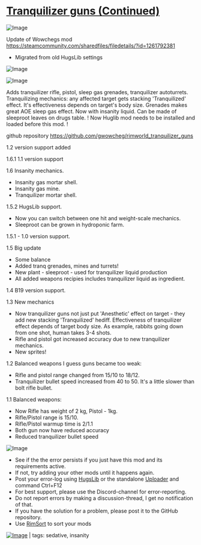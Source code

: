 # [Tranquilizer guns (Continued)](https://steamcommunity.com/sharedfiles/filedetails/?id=2606555060)

![Image](https://i.imgur.com/buuPQel.png)

Update of Wowchegs mod
https://steamcommunity.com/sharedfiles/filedetails/?id=1261792381

- Migrated from old HugsLib settings

![Image](https://i.imgur.com/pufA0kM.png)
	
![Image](https://i.imgur.com/Z4GOv8H.png)

Adds tranquilizer rifle, pistol, sleep gas grenades, tranquilizer autoturrets. Tranquilizing mechanics: any affected target gets stacking 'Tranquilized' effect. It's effectiveness depends on target's body size. Grenades makes great AOE sleep gas effect. Now with insanity liquid. Can be made of sleeproot leaves on drugs table.
! Now Huglib mod needs to be installed and loaded before this mod. !

github repository
https://github.com/gwowcheg/rimworld_tranquilizer_guns

1.2 version support added

1.6.1 1.1 version support

1.6 Insanity mechanics.
- Insanity gas mortar shell.
- Insanity gas mine.
- Tranquilizer mortar shell.

1.5.2 HugsLib support.
- Now you can switch between one hit and weight-scale mechanics.
- Sleeproot can be grown in hydroponic farm.

1.5.1 - 1.0 version support.

1.5 Big update
- Some balance
- Added tranq grenades, mines and turrets!
- New plant - sleeproot - used for tranquilizer liquid production
- All added weapons recipies includes tranquilizer liquid as ingredient.

1.4 B19 version support.

1.3 New mechanics
- Now tranquilizer guns not just put 'Anesthetic' effect on target - they add new stacking 'Tranquilized' hediff. Effectiveness of tranquilizer effect depends of target body size. As example, rabbits going down from one shot, human takes 3-4 shots.
- Rifle and pistol got increased accuracy due to new tranquilizer mechanics.
- New sprites!

1.2 Balanced weapons
I guess guns became too weak:
- Rifle and pistol range changed from 15/10 to 18/12.
- Tranquilizer bullet speed increased from 40 to 50. It's a little slower than bolt rifle bullet.

1.1 Balanced weapons:
- Now Rifle has weight of 2 kg, Pistol - 1kg.
- Rifle/Pistol range is 15/10.
- Rifle/Pistol warmup time is 2/1.1
- Both gun now have reduced accuracy
- Reduced tranquilizer bullet speed

![Image](https://i.imgur.com/PwoNOj4.png)



-  See if the the error persists if you just have this mod and its requirements active.
-  If not, try adding your other mods until it happens again.
-  Post your error-log using [HugsLib](https://steamcommunity.com/workshop/filedetails/?id=818773962) or the standalone [Uploader](https://steamcommunity.com/sharedfiles/filedetails/?id=2873415404) and command Ctrl+F12
-  For best support, please use the Discord-channel for error-reporting.
-  Do not report errors by making a discussion-thread, I get no notification of that.
-  If you have the solution for a problem, please post it to the GitHub repository.
-  Use [RimSort](https://github.com/RimSort/RimSort/releases/latest) to sort your mods

 

[![Image](https://img.shields.io/github/v/release/emipa606/TranquilizerGuns?label=latest%20version&style=plastic&color=9f1111&labelColor=black)](https://steamcommunity.com/sharedfiles/filedetails/changelog/2606555060) | tags:  sedative,  insanity

